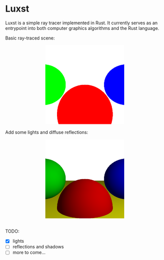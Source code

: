 # Luxst

Luxst is a simple ray tracer implemented in Rust. It currently serves as an entrypoint into both computer graphics algorithms and the Rust language.

Basic ray-traced scene:

<p align="center">
    <img src="basic.png" alt="Basic Raytracing Output" width="250"/>
</p>

Add some lights and diffuse reflections:

<p align="center">
    <img src="lights.png" alt="Diffuse Reflections" width="250"/>
</p>

##

TODO:
- [x] lights
- [ ] reflections and shadows
- [ ] more to come...
